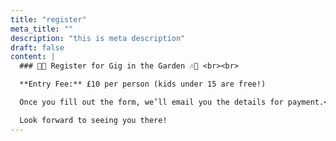 ```yaml
---
title: "register"
meta_title: ""
description: "this is meta description"
draft: false
content: |
  ### 🌿🎶 Register for Gig in the Garden 🎶🌿 <br><br>

  **Entry Fee:** £10 per person (kids under 15 are free!)

  Once you fill out the form, we’ll email you the details for payment.<br><br>

  Look forward to seeing you there!
---
```

